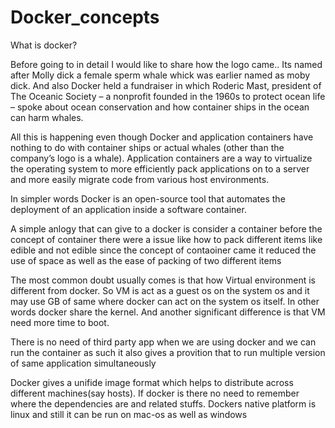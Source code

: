 # Docker_concepts

What is docker?
 
Before going to in detail I would like to share how the logo came..
Its named after Molly dick a female sperm whale whick was earlier named as moby dick.
And also Docker held a fundraiser in which Roderic Mast, president of The Oceanic Society – a nonprofit founded in the 1960s to protect ocean life – spoke about ocean conservation and how container ships in the ocean can harm whales.

All this is happening even though Docker and application containers have nothing to do with container ships or actual whales (other than the company’s logo is a whale). Application containers are a way to virtualize the operating system to more efficiently pack applications on to a server and more easily migrate code from various host environments.

In simpler words Docker is an open-source tool that automates the deployment of an application inside a software container. 

A simple anlogy that can give to a docker is consider a container before the concept of container there were a issue like how to pack different items like edible and not edible since the concept of contaoiner came it reduced the use of space as well as the ease of packing of two different items

The most common doubt usually comes is that how Virtual environment is different from docker. So VM is act as a guest os on the system os and it may use GB of same where docker can act on the system os itself. In other words docker share the kernel.
And another significant difference  is that VM need more time to boot.

There is no need of third party app when we are using docker and we can run the container as such it also gives a provition that to run multiple version of same application simultaneously

Docker gives a unifide image format which helps to distribute across different machines(say hosts). If docker is there no need to remember where the dependencies are and related stuffs. Dockers native platform is linux and still it can be run on mac-os as well as windows 
